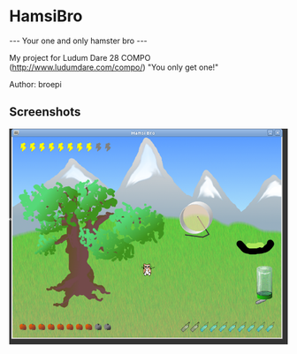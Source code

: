 
HamsiBro
========

 --- Your one and only hamster bro ---

My project for Ludum Dare 28 COMPO (http://www.ludumdare.com/compo/)
"You only get one!"

Author: broepi

Screenshots
-----------

![Your one and only Hamsi Bro](/screenshots/screesnhot3.png)
